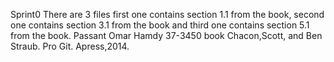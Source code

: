 Sprint0
There are 3 files first one contains section 1.1 from the book, second one contains section 3.1 from the book and third one contains section 5.1 from the book.
Passant Omar Hamdy 37-3450
book Chacon,Scott, and Ben Straub. Pro Git. Apress,2014.
